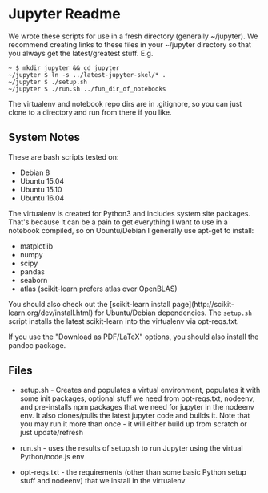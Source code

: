 # Jupyter Readme

We wrote these scripts for use in a fresh directory (generally ~/jupyter). We
recommend creating links to these files in your ~/jupyter directory so that
you always get the latest/greatest stuff. E.g.

````
~ $ mkdir jupyter && cd jupyter
~/jupyter $ ln -s ../latest-jupyter-skel/* .
~/jupyter $ ./setup.sh
~/jupyter $ ./run.sh ../fun_dir_of_notebooks
````

The virtualenv and notebook repo dirs are in .gitignore, so you can just clone
to a directory and run from there if you like.

## System Notes

These are bash scripts tested on:

* Debian 8
* Ubuntu 15.04
* Ubuntu 15.10
* Ubuntu 16.04

The virtualenv is created for Python3 and includes system site packages.
That's because it can be a pain to get everything I want to use in a notebook
compiled, so on Ubuntu/Debian I generally use apt-get to install:

* matplotlib
* numpy
* scipy
* pandas
* seaborn
* atlas (scikit-learn prefers atlas over OpenBLAS)

You should also check out the [scikit-learn install page](http://scikit-
learn.org/dev/install.html) for Ubuntu/Debian dependencies. The `setup.sh`
script installs the latest scikit-learn into the virtualenv via opt-reqs.txt.

If you use the "Download as PDF/LaTeX" options, you should also install the
pandoc package.

## Files

* setup.sh - Creates and populates a virtual environment, populates it with
  some init packages, optional stuff we need from opt-reqs.txt, nodeenv, and
  pre-installs npm packages that we need for jupyter in the nodeenv env. It
  also clones/pulls the latest jupyter code and builds it. Note that you may
  run it more than once - it will either build up from scratch or just
  update/refresh


* run.sh - uses the results of setup.sh to run Jupyter using the virtual
  Python/node.js env

* opt-reqs.txt - the requirements (other than some basic Python setup stuff and
  nodeenv) that we install in the virtualenv

